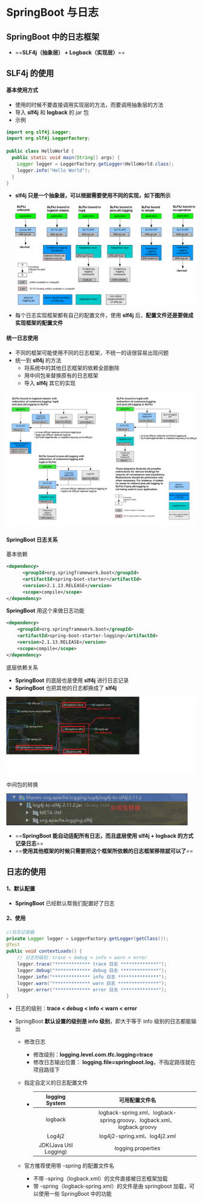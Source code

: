 # SpringBoot 与日志

## SpringBoot 中的日志框架

* ==**SLF4j（抽象层） + Logback（实现层）**==



## SLF4j 的使用

#### 基本使用方式

* 使用的时候不要直接调用实现层的方法，而要调用抽象层的方法
* 导入 **slf4j** 和 **logback** 的 jar 包
* 示例

```java
import org.slf4j.Logger;
import org.slf4j.LoggerFactory;

public class HelloWorld {
  public static void main(String[] args) {
    Logger logger = LoggerFactory.getLogger(HelloWorld.class);
    logger.info("Hello World");
  }
}
```

*  **slf4j 只是一个抽象层，可以根据需要使用不同的实现，如下图所示**

    ![](images/concrete-bindings.png)

* 每个日志实现框架都有自己的配置文件，使用 **slf4j** 后，**配置文件还是要做成实现框架的配置文件**

#### 统一日志使用

* 不同的框架可能使用不同的日志框架，不统一的话很容易出现问题
* 统一到 **slf4j** 的方法
    * 将系统中的其他日志框架的依赖全部删除
    * 用中间包来替换原有的日志框架
    * 导入 **slf4j** 其它的实现

![](images/legacy.png)



#### SpringBoot 日志关系

基本依赖

```xml
<dependency>
      <groupId>org.springframework.boot</groupId>
      <artifactId>spring-boot-starter</artifactId>
      <version>2.1.13.RELEASE</version>
      <scope>compile</scope>
</dependency>
```

**SpringBoot** 用这个来做日志功能

```xml
<dependency>
    <groupId>org.springframework.boot</groupId>
    <artifactId>spring-boot-starter-logging</artifactId>
    <version>2.1.13.RELEASE</version>
    <scope>compile</scope>
</dependency>
```

底层依赖关系

* **SpringBoot** 的底层也是使用 **slf4j** 进行日志记录
* **SpringBoot** 也把其他的日志都换成了 **slf4j**

![](images/依赖关系.png)

中间包的转换

![](images/中间包转换.png)

* ==**SpringBoot 能自动适配所有日志，而且底层使用 slf4j + logback 的方式记录日志**==
* ==**使用其他框架的时候只需要把这个框架所依赖的日志框架移除就可以了**==



## 日志的使用

#### 1、默认配置

* **SpringBoot** 已经默认帮我们配置好了日志

#### 2、使用

```java
//日志记录器
private Logger logger = LoggerFactory.getLogger(getClass());
@Test
public void contextLoads() {
    // 日志的级别：trace < debug < info < warn < error
    logger.trace("************* trace 日志 **************");
    logger.debug("************* debug 日志 **************");
    logger.info("************** info 日志 ***************");
    logger.warn("************** warn 日志 ***************");
    logger.error("************* error 日志 **************");
}
```

* 日志的级别：**trace < debug < info < warn < error**

* SpringBoot **默认设置的级别是 info 级别**，即大于等于 info 级别的日志都能输出

    * 修改日志

        * 修改级别：**logging.level.com.tfc.logging=trace**
        * 修改日志输出位置： **logging.file=springboot.log**，不指定路径就在项目路径下

    * 指定自定义的日志配置文件

        * |     logging System     |                        可用配置文件名                        |
            | :--------------------: | :----------------------------------------------------------: |
            |        logback         | logback-spring.xml、logback-spring.groovy、logback.xml、logback.groovy |
            |         Log4j2         |                log4j2-spring.xml、log4j2.xml                 |
            | JDK(Java Util Logging) |                      logging.properties                      |

    * 官方推荐使用带 -spring 的配置文件名

        * 不带 -spring（logback.xml）的文件直接被日志框架加载
        * 带 -spring（logback-spring.xml）的文件是由 springboot 加载，可以使用一些 SpringBoot 中的功能



















